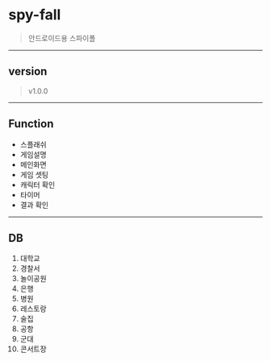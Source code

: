 # spy-fall
> 안드로이드용 스파이폴

***
## version
> v1.0.0 
***
## Function
- 스플래쉬
- 게임설명
- 메인화면
- 게임 셋팅
- 캐릭터 확인
- 타이머
- 결과 확인
***
## DB
1. 대학교
2. 경찰서
3. 놀이공원
4. 은행
5. 병원
6. 레스토랑
7. 술집
8. 공항
9. 군대
10. 콘서트장

